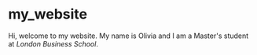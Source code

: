 # my_website

Hi, welcome to my website.
My name is Olivia and I am a Master's student at *London Business School*.